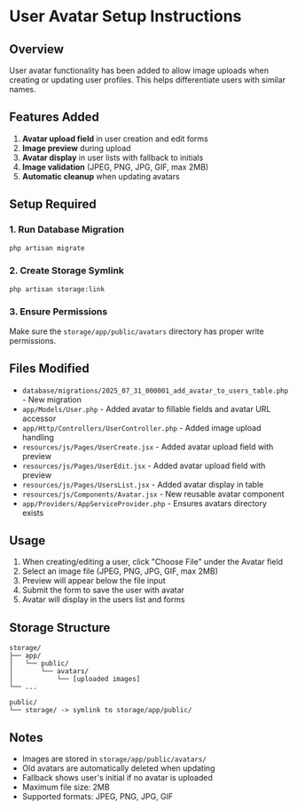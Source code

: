 # User Avatar Setup Instructions

## Overview
User avatar functionality has been added to allow image uploads when creating or updating user profiles. This helps differentiate users with similar names.

## Features Added
1. **Avatar upload field** in user creation and edit forms
2. **Image preview** during upload
3. **Avatar display** in user lists with fallback to initials
4. **Image validation** (JPEG, PNG, JPG, GIF, max 2MB)
5. **Automatic cleanup** when updating avatars

## Setup Required

### 1. Run Database Migration
```bash
php artisan migrate
```

### 2. Create Storage Symlink
```bash
php artisan storage:link
```

### 3. Ensure Permissions
Make sure the `storage/app/public/avatars` directory has proper write permissions.

## Files Modified
- `database/migrations/2025_07_31_000001_add_avatar_to_users_table.php` - New migration
- `app/Models/User.php` - Added avatar to fillable fields and avatar URL accessor
- `app/Http/Controllers/UserController.php` - Added image upload handling
- `resources/js/Pages/UserCreate.jsx` - Added avatar upload field with preview
- `resources/js/Pages/UserEdit.jsx` - Added avatar upload field with preview
- `resources/js/Pages/UsersList.jsx` - Added avatar display in table
- `resources/js/Components/Avatar.jsx` - New reusable avatar component
- `app/Providers/AppServiceProvider.php` - Ensures avatars directory exists

## Usage
1. When creating/editing a user, click "Choose File" under the Avatar field
2. Select an image file (JPEG, PNG, JPG, GIF, max 2MB)
3. Preview will appear below the file input
4. Submit the form to save the user with avatar
5. Avatar will display in the users list and forms

## Storage Structure
```
storage/
├── app/
│   └── public/
│       └── avatars/
│           └── [uploaded images]
└── ...

public/
└── storage/ -> symlink to storage/app/public/
```

## Notes
- Images are stored in `storage/app/public/avatars/`
- Old avatars are automatically deleted when updating
- Fallback shows user's initial if no avatar is uploaded
- Maximum file size: 2MB
- Supported formats: JPEG, PNG, JPG, GIF
